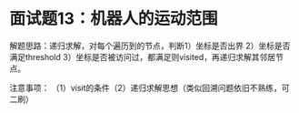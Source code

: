 # 面试题13：机器人的运动范围

解题思路：递归求解，对每个遍历到的节点，判断1）坐标是否出界 2）坐标是否满足threshold 3）坐标是否被访问过，都满足则visited，再递归求解其邻居节点。

注意事项： （1）visit的条件（2）递归求解思想（类似回溯问题依旧不熟练，可二刷）